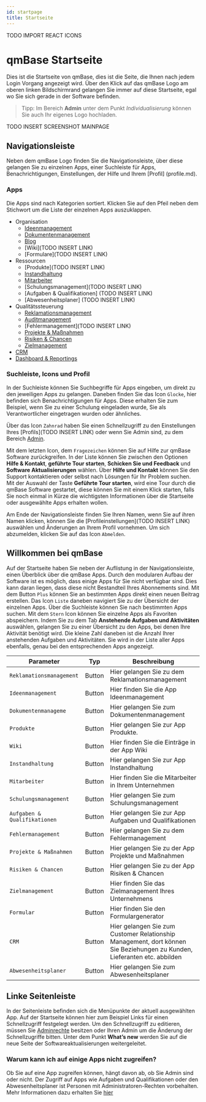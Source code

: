 ```yaml
---
id: startpage
title: Startseite
---
```


TODO IMPORT REACT ICONS

# qmBase Startseite

Dies ist die Startseite von qmBase, dies ist die Seite, die Ihnen nach jedem Login Vorgang angezeigt wird. Über den Klick auf das qmBase Logo am oberen linken Bildschirmrand gelangen Sie immer auf diese Startseite, egal wo Sie sich gerade in der Software befinden.

> Tipp: Im Bereich **Admin** unter dem Punkt _Individualisierung_ können Sie auch Ihr eigenes Logo hochladen.

TODO INSERT SCREENSHOT MAINPAGE

## Navigationsleiste

Neben dem qmBase Logo finden Sie die Navigationsleiste, über diese gelangen Sie zu einzelnen Apps, einer Suchleiste für Apps, Benachrichtigungen, Einstellungen, der Hilfe und Ihrem [Profil] (profile.md).

### Apps

Die Apps sind nach Kategorien sortiert. Klicken Sie auf den Pfeil neben dem Stichwort um die Liste der einzelnen Apps auszuklappen.

- Organisation
  - [Ideenmanagement](idea-management.mdx)
  - [Dokumentenmanagement](document-management.md)
  - [Blog](blog.md)
  - [Wiki](TODO INSERT LINK)
  - [Formulare](TODO INSERT LINK)
- Ressourcen
  - [Produkte](TODO INSERT LINK)
  - [Instandhaltung](maintenance-management.md)
  - [Mitarbeiter](employees.md)
  - [Schulungsmanagement](TODO INSERT LINK)
  - [Aufgaben & Qualifikationen] (TODO INSERT LINK)
  - [Abwesenheitsplaner] (TODO INSERT LINK)
- Qualitätssteuerung
  - [Reklamationsmanagement](claim-management.md)
  - [Auditmanagement](audit-management.md)
  - [Fehlermanagement](TODO INSERT LINK)
  - [Projekte & Maßnahmen](projects-and-tasks.md)
  - [Risiken & Chancen](opportunity-management.md)
  - [Zielmanagement](goal-management.md)
- [CRM](crm.md)
- [Dashboard & Reportings](dashboard.md)

### Suchleiste, Icons und Profil

In der Suchleiste können Sie Suchbegriffe für Apps eingeben, um direkt zu den jeweiligen Apps zu gelangen.
Daneben finden Sie das Icon <code>Glocke</code>, hier befinden sich Benachrichtigungen für Apps.
Diese erhalten Sie zum Beispiel, wenn Sie zu einer Schulung eingeladen wurde, Sie als Verantwortlicher eingetragen wurden oder ähnliches.

Über das Icon <code>Zahnrad</code> haben Sie einen Schnellzugriff zu den Einstellungen Ihres [Profils](TODO INSERT LINK) oder wenn Sie Admin sind, zu dem Bereich [Admin](admin.mdx).

Mit dem letzten Icon, dem <code>Fragezeichen</code> können Sie auf Hilfe zur qmBase Software zurückgreifen.
In der Liste können Sie zwischen den Optionen **Hilfe & Kontakt**, **geführte Tour starten**, **Schicken Sie und Feedback** und **Software Aktualisierungen** wählen.
Über **Hilfe und Kontakt** können Sie den Support kontaktieren oder selbst nach Lösungen für Ihr Problem suchen.
Mit der Auswahl der Taste **Geführte Tour starten**, wird eine Tour durch die qmBase Software gestartet, diese können Sie mit einem Klick starten, falls Sie noch einmal in Kürze die wichtigsten Informationen über die Startseite oder ausgewählte Apps erhalten wollen.

Am Ende der Navigationsleiste finden Sie Ihren Namen, wenn Sie auf ihren Namen klicken, können Sie die [Profileinstellungen](TODO INSERT LINK) auswählen und Änderungen an Ihrem Profil vornehmen.
Um sich abzumelden, klicken Sie auf das Icon <code>Abmelden</code>.

## Willkommen bei qmBase

Auf der Startseite haben Sie neben der Auflistung in der Navigationsleiste, einen Überblick über die qmBase Apps. Durch den modularen Aufbau der Software ist es möglich, dass einige Apps für Sie nicht verfügbar sind. Dies kann daran liegen, dass diese nicht Bestandteil Ihres Abonnements sind.
Mit dem Button <code>Plus</code> können Sie an bestimmten Apps direkt einen neuen Beitrag erstellen. Das Icon <code>Liste</code> daneben navigiert Sie zu der Übersicht der einzelnen Apps. Über die Suchleiste können Sie nach bestimmten Apps suchen. Mit dem <code>Stern</code> Icon können Sie einzelne Apps als Favoriten abspeichern.
Indem Sie zu dem Tab **Anstehende Aufgaben und Aktivitäten** auswählen, gelangen Sie zu einer Übersicht zu den Apps, bei denen Ihre Aktivität benötigt wird. Die kleine Zahl daneben ist die Anzahl Ihrer anstehenden Aufgaben und Aktivitäten. Sie wird in der Liste aller Apps ebenfalls, genau bei den entsprechenden Apps angezeigt.

| Parameter                               | Typ    | Beschreibung                                                                                                             |
| --------------------------------------- | ------ | ------------------------------------------------------------------------------------------------------------------------ |
| <code>Reklamationsmanagement</code>     | Button | Hier gelangen Sie zu dem Reklamationsmanagement                                                                          |
| <code>Ideenmanagement</code>            | Button | Hier finden Sie die App Ideenmanagement                                                                                  |
| <code>Dokumentenmanageme</code>         | Button | Hier gelangen Sie zum Dokumentenmanagement                                                                               |
| <code>Produkte</code>                   | Button | Hier gelangen Sie zur App Produkte.                                                                                      |
| <code>Wiki</code>                       | Button | Hier finden Sie die Einträge in der App Wiki                                                                             |
| <code>Instandhaltung</code>             | Button | Hier gelangen Sie zur App Instandhaltung                                                                                 |
| <code>Mitarbeiter</code>                | Button | Hier finden Sie die Mitarbeiter in Ihrem Unternehmen                                                                     |
| <code>Schulungsmanagement</code>        | Button | Hier gelangen Sie zum Schulungsmanagement                                                                                |
| <code>Aufgaben & Qualifikationen</code> | Button | Hier gelangen Sie zur App Aufgaben und Qualifikationen                                                                   |
| <code>Fehlermanagement</code>           | Button | Hier gelangen Sie zu dem Fehlermanagement                                                                                |
| <code>Projekte & Maßnahmen</code>       | Button | Hier gelangen Sie zu der App Projekte und Maßnahmen                                                                      |
| <code>Risiken & Chancen</code>          | Button | Hier gelangen Sie zu der App Risiken & Chancen                                                                           |
| <code>Zielmanagement</code>             | Button | Hier finden Sie das Zielmanagement Ihres Unternehmens                                                                    |
| <code>Formular</code>                   | Button | Hier finden Sie den Formulargenerator                                                                                    |
| <code>CRM</code>                        | Button | Hier gelangen Sie zum Customer Relationship Management, dort können Sie Beziehungen zu Kunden, Lieferanten etc. abbilden |
| <code>Abwesenheitsplaner</code>         | Button | Hier gelangen Sie zum Abwesenheitsplaner                                                                                 |

## Linke Seitenleiste

In der Seitenleiste befinden sich die Menüpunkte der aktuell ausgewählten App. Auf der Startseite können hier zum Beispiel Links für einen Schnellzugriff festgelegt werden. Um den Schnellzugriff zu editieren, müssen Sie [Adminrechte](admin.mdx) besitzen oder Ihren Admin um die Änderung der Schnellzugriffe bitten. Unter dem Punkt **What’s new** werden Sie auf die neue Seite der Softwareaktualisierungen weitergeleitet.

### Warum kann ich auf einige Apps nicht zugreifen?

Ob Sie auf eine App zugreifen können, hängt davon ab, ob Sie Admin sind oder nicht. Der Zugriff auf Apps wie Aufgaben und Qualifikationen oder den Abwesenheitsplaner ist Personen mit Administratoren-Rechten vorbehalten. Mehr Informationen dazu erhalten Sie [hier](admin.mdx)
